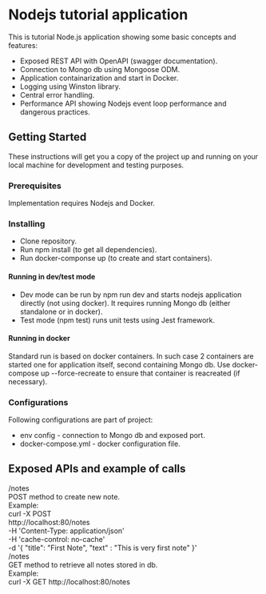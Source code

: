 # Nodejs tutorial application

This is tutorial Node.js application showing some basic concepts and features:
* Exposed REST API with OpenAPI (swagger documentation).
* Connection to Mongo db using Mongoose ODM.
* Application containarization and start in Docker.
* Logging using Winston library.
* Central error handling.
* Performance API showing Nodejs event loop performance and dangerous practices.

## Getting Started

These instructions will get you a copy of the project up and running on your local machine for development and testing purposes.

### Prerequisites

Implementation requires Nodejs and Docker.

### Installing

* Clone repository.
* Run npm install (to get all dependencies).
* Run docker-componse up (to create and start containers).

#### Running in dev/test mode

* Dev mode can be run by npm run dev and starts nodejs application directly (not using docker). It requires running Mongo db (either standalone or in docker).
* Test mode (npm test) runs unit tests using Jest framework.

#### Running in docker

Standard run is based on docker containers. In such case 2 containers are started one for application itself, second containing Mongo db. Use docker-compose up --force-recreate to ensure that container is reacreated (if necessary).

### Configurations

Following configurations are part of project:
* env config - connection to Mongo db and exposed port.
* docker-compose.yml - docker configuration file.

## Exposed APIs and example of calls

/notes  
POST method to create new note.  
Example:  
    curl -X POST \
        http://localhost:80/notes \
        -H 'Content-Type: application/json' \
        -H 'cache-control: no-cache' \
        -d '{
	        "title": "First Note",
	        "text" : "This is very first note"
            }'  
/notes  
GET method to retrieve all notes stored in db.  
Example:  
curl -X GET http://localhost:80/notes
